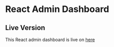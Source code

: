<h1> React Admin Dashboard </h1>

<h2> Live Version </h2>
This React admin dashboard is live on <a href="https://rainbow-fudge-f79f91.netlify.app"> here </a>
